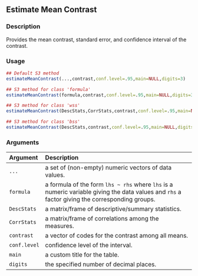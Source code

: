 ## Estimate Mean Contrast

### Description

Provides the mean contrast, standard error, and confidence interval of the contrast.

### Usage

```r
## Default S3 method
estimateMeanContrast(...,contrast,conf.level=.95,main=NULL,digits=3)

## S3 method for class 'formula'
estimateMeanContrast(formula,contrast,conf.level=.95,main=NULL,digits=3)

## S3 method for class 'wss'
estimateMeanContrast(DescStats,CorrStats,contrast,conf.level=.95,main=NULL,digits=3)

## S3 method for class 'bss'
estimateMeanContrast(DescStats,contrast,conf.level=.95,main=NULL,digits=3)
```

### Arguments

Argument | Description
:-- | :--
```...``` | a set of (non-empty) numeric vectors of data values.
```formula``` | a formula of the form `lhs ~ rhs` where `lhs` is a numeric variable giving the data values and `rhs` a factor giving the corresponding groups.
```DescStats```  | a matrix/frame of descriptive/summary statistics.
```CorrStats``` | a matrix/frame of correlations among the measures.
```contrast``` | a vector of codes for the contrast among all means.
```conf.level``` | confidence level of the interval.
```main``` | a custom title for the table.
```digits``` | the specified number of decimal places.
